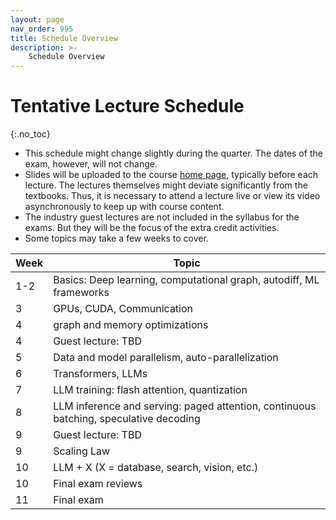 ```yaml
---
layout: page
nav_order: 995
title: Schedule Overview
description: >-
    Schedule Overview
---
```


# Tentative Lecture Schedule
{:.no_toc}

- This schedule might change slightly during the quarter. The dates of the exam, however, will not change.
- Slides will be uploaded to the course [home page](index.md), typically before each lecture. The lectures themselves might deviate significantly from the textbooks. Thus, it is necessary to attend a lecture live or view its video asynchronously to keep up with course content. 
- The industry guest lectures are not included in the syllabus for the exams. But they will be the focus of the extra credit activities. 
- Some topics may take a few weeks to cover.

| Week | Topic                                                                                 |
|------|---------------------------------------------------------------------------------------|
| 1-2  | Basics: Deep learning, computational graph, autodiff, ML frameworks                   |
| 3    | GPUs, CUDA, Communication                                                             |
| 4    | graph and memory optimizations                                                        |
| 4    | Guest lecture: TBD                                                                    |
| 5    | Data and model parallelism, auto-parallelization                                      |
| 6    | Transformers, LLMs                                                                    |
| 7    | LLM training: flash attention, quantization                                           |
| 8    | LLM inference and serving: paged attention, continuous batching, speculative decoding |
| 9    | Guest lecture: TBD                                                                    |
| 9    | Scaling Law                                                                           |
| 10   | LLM + X (X = database, search, vision, etc.)                                          |
| 10   | Final exam reviews                                                                    |
| 11   | Final exam                                                                            |


<script src="../assets/darkmode.js"></script>
<script>
  window.addEventListener("DOMContentLoaded", (event) => {
    onLoad();
});
</script>
